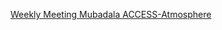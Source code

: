 
[Weekly Meeting Mubadala ACCESS-Atmosphere](https://docs.google.com/document/d/1xCSmSpWeJ_CGb0pLq9wHsEHTevpHDF48kNFCESWV6Rg/edit?usp=drive_link)

